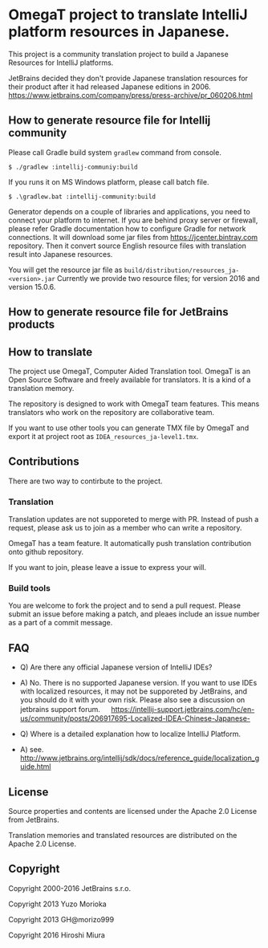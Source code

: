 # OmegaT project to translate IntelliJ platform resources in Japanese.

This project is a community translation project to build a Japanese Resources for IntelliJ platforms.

JetBrains decided they don't provide Japanese translation resources for their
product after it had released Japanese editions in 2006.
https://www.jetbrains.com/company/press/press-archive/pr_060206.html

## How to generate resource file for Intellij community

Please call Gradle build system `gradlew` command from console.

```
$ ./gradlew :intellij-communiy:build
```

If you runs it on MS Windows platform, please call batch file.

```
$ .\gradlew.bat :intellij-community:build
```

Generator depends on a couple of libraries and applications, you need to connect
your platform to internet. If you are behind proxy server or firewall, please
refer Gradle documentation how to configure Gradle for network connections.
It will download some jar files from https://jcenter.bintray.com repository.
Then it convert source English resource files with translation result into
Japanese resources.

You will get the resource jar file as `build/distribution/resources_ja-<version>.jar`
Currently we provide two resource files; for version 2016 and version 15.0.6.


## How to generate resource file for JetBrains products




## How to translate

The project use OmegaT, Computer Aided Translation tool.
OmegaT is an Open Source Software and freely available for translators.
It is a kind of a translation memory.

The repository is designed to work with OmegaT team features. This means
translators who work on the repository are collaborative team.

If you want to use other tools you can generate TMX file by OmegaT and export
it at project root as `IDEA_resources_ja-level1.tmx`.


## Contributions

There are two way to contirbute to the project.

### Translation

Translation updates are not supporeted to merge with PR. Instead of push a request,
please ask us to join as a member who can write a repository.

OmegaT has a team feature. It automatically push translation contribution
onto github repository.

If you want to join, please leave a issue to express your will.


### Build tools

You are welcome to fork the project and to send a pull request.
Please submit an issue before making a patch, and pleaes include
an issue number as a part of a commit message.


## FAQ

- Q) Are there any official Japanese version of IntelliJ IDEs?
- A) No. There is no supported Japanese version. If you want to use IDEs with localized resources, it may not be supporeted by JetBrains, and you should do it with your own risk. Please also see a discussion on jetbrains support forum.
　 https://intellij-support.jetbrains.com/hc/en-us/community/posts/206917695-Localized-IDEA-Chinese-Japanese-

- Q) Where is a detailed explanation how to localize IntelliJ Platform.
- A) see. http://www.jetbrains.org/intellij/sdk/docs/reference_guide/localization_guide.html

## License

Source properties and contents are licensed under the Apache 2.0 License from JetBrains.

Translation memories and translated resources are distributed on the Apache 2.0 License.


## Copyright

Copyright 2000-2016 JetBrains s.r.o.

Copyright 2013      Yuzo Morioka

Copyright 2013      GH@morizo999

Copyright 2016      Hiroshi Miura

